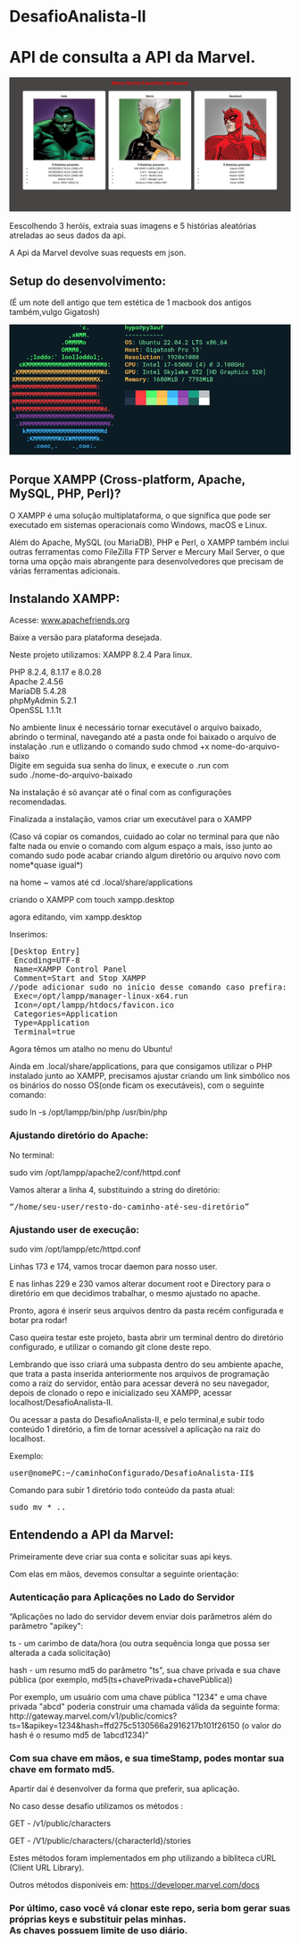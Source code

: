 # DesafioAnalista-II
<h1>API de consulta a API da Marvel.</h1>
<img src="1.png" alt="1">
<p>Eescolhendo 3 heróis, extraia suas imagens e 5 histórias aleatórias atreladas ao seus dados da api.</p>
</>A Api da Marvel devolve suas requests em json.</p>

<h2>Setup do desenvolvimento:</h2>
<p>(É um note dell antigo que tem estética de 1 macbook dos antigos também,vulgo Gigatosh)</p>
<img src="gigatosh.png" alt="Gigatosh">
<h2>Porque XAMPP (Cross-platform, Apache, MySQL, PHP, Perl)?</h2>

<p>O XAMPP é uma solução multiplataforma, o que significa que pode ser executado em sistemas operacionais como Windows, macOS e Linux.</p>

<p>Além do Apache, MySQL (ou MariaDB), PHP e Perl, o XAMPP também inclui outras ferramentas como FileZilla FTP Server e Mercury Mail Server, o que torna uma opção mais abrangente para desenvolvedores que precisam de várias ferramentas adicionais.</p>

<h2>Instalando XAMPP:</h2>

<p>Acesse: <a href="www.apachefriends.org">www.apachefriends.org</a></p>

<p>Baixe a versão para plataforma desejada.</p>

<p>Neste projeto utilizamos: XAMPP 8.2.4 Para linux.</p>

<p>PHP 8.2.4, 8.1.17 e 8.0.28<br>
Apache 2.4.56<br>
MariaDB 5.4.28<br>
phpMyAdmin 5.2.1<br>
OpenSSL 1.1.1t</p>

<p>No ambiente linux é necessário tornar executável o arquivo baixado, abrindo o terminal, navegando até a pasta onde foi baixado o arquivo de instalação .run e utlizando o comando sudo chmod +x nome-do-arquivo-baixo<br>
Digite em seguida sua senha do linux, e execute o .run com<br>
sudo ./nome-do-arquivo-baixado</p>

<p>Na instalação é só avançar até o final com as configurações recomendadas.</p>

<p>Finalizada a instalação, vamos criar um executável para o XAMPP</p>

<p>(Caso vá copiar os comandos, cuidado ao colar no terminal para que não falte nada ou envie o comando com algum espaço a mais, isso junto ao comando sudo pode acabar criando algum diretório ou arquivo novo com nome*quase igual*)</p>

<p>na home ~ vamos até cd .local/share/applications</p>

<p>criando o XAMPP com touch xampp.desktop</p>

<p>agora editando, vim xampp.desktop</p>

<p>Inserimos:</p>
<pre>
[Desktop Entry]
 Encoding=UTF-8
 Name=XAMPP Control Panel
 Comment=Start and Stop XAMPP
//pode adicionar sudo no início desse comando caso prefira:
 Exec=/opt/lampp/manager-linux-x64.run 
 Icon=/opt/lampp/htdocs/favicon.ico
 Categories=Application
 Type=Application
 Terminal=true
</pre>

<p>Agora têmos um atalho no menu do Ubuntu!</p>

<p>Ainda em .local/share/applications, para que consigamos utilizar o PHP instalado junto ao XAMPP, precisamos ajustar criando um link simbólico nos os binários do nosso OS(onde ficam os executáveis), com o seguinte comando:</p>

<p>sudo ln -s /opt/lampp/bin/php /usr/bin/php</p>

<h3>Ajustando diretório do Apache:</h3>

<p>No terminal:</p>

<p>sudo vim /opt/lampp/apache2/conf/httpd.conf</p>

<p>Vamos alterar a linha 4, substituindo a string do diretório:</p>

<pre>
“/home/seu-user/resto-do-caminho-até-seu-diretório”
</pre>

<h3>Ajustando user de execução:</h3>

<p>sudo vim /opt/lampp/etc/httpd.conf</p>

<p>Linhas 173 e 174, vamos trocar daemon para nosso user.</p>
<p>E nas linhas 229 e 230 vamos alterar document root e Directory para o diretório em que decidimos trabalhar, o mesmo ajustado no apache.</p>

<p>Pronto, agora é inserir seus arquivos dentro da pasta recém configurada e botar pra rodar!</p>
<p>Caso queira testar este projeto, basta abrir um terminal dentro do diretório configurado, e utilizar o comando git clone deste repo.</p>

<p>Lembrando que isso criará uma subpasta dentro do seu ambiente apache, que trata a pasta inserida anteriormente nos arquivos de programação como a raiz do servidor, então para acessar deverá no seu navegador, depois de clonado o repo e inicializado seu XAMPP, acessar localhost/DesafioAnalista-II.</p>

<p>Ou acessar a pasta do DesafioAnalista-II, e pelo terminal,e subir todo conteúdo 1 diretório, a fim de tornar acessível a aplicação na raiz do localhost.</p>

<p>Exemplo:</p>
<pre>
user@nomePC:~/caminhoConfigurado/DesafioAnalista-II$
</pre>

<p>Comando para subir 1 diretório todo conteúdo da pasta atual:</p>
<pre>
sudo mv * ..
</pre>

<h2>Entendendo a API da Marvel:</h2>

<p>Primeiramente deve criar sua conta e solicitar suas api keys.</p>

<p>Com elas em mãos, devemos consultar a seguinte orientação:</p>

<h3>Autenticação para Aplicações no Lado do Servidor</h3>

<p>“Aplicações no lado do servidor devem enviar dois parâmetros além do parâmetro "apikey":</p>

<p>ts - um carimbo de data/hora (ou outra sequência longa que possa ser alterada a cada solicitação)</p>
<p>hash - um resumo md5 do parâmetro "ts", sua chave privada e sua chave pública (por exemplo, md5(ts+chavePrivada+chavePública))</p>

<p>Por exemplo, um usuário com uma chave pública "1234" e uma chave privada "abcd" poderia construir uma chamada válida da seguinte forma: http://gateway.marvel.com/v1/public/comics?ts=1&apikey=1234&hash=ffd275c5130566a2916217b101f26150 (o valor do hash é o resumo md5 de 1abcd1234)”</p>

<h3>Com sua chave em mãos, e  sua timeStamp, podes montar sua chave em formato md5.</h3>

<p>Apartir daí é desenvolver da forma que preferir, sua aplicação.</p>
<p>No caso desse desafio utilizamos os métodos :</p>

<p>GET - /v1/public/characters</p>
<p>GET - /V1/public/characters/{characterId}/stories</p>

<p>Estes métodos foram implementados em php utilizando a bibliteca cURL (Client URL Library).</p>

<p>Outros métodos disponíveis em: <a href="https://developer.marvel.com/docs">https://developer.marvel.com/docs</a></p>

<h3>Por último, caso você vá clonar este repo, seria bom gerar suas próprias keys e substituir pelas minhas.<br>
 As chaves possuem limite de uso diário.</h3>
